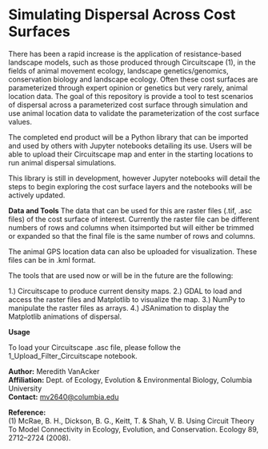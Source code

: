# Simulating Dispersal Across Cost Surfaces

There has been a rapid increase is the application of resistance-based landscape models, such as those produced through Circuitscape (1), in the fields of animal movement ecology, landscape genetics/genomics, conservation biology and landscape ecology. Often these cost surfaces are parameterized through expert opinion or genetics but very rarely, animal location data. The goal of this repository is provide a tool to test scenarios of dispersal across a parameterized cost surface through simulation  and use animal location data to validate the parameterization of the cost surface values. 

The completed end product will be a Python library that can be imported and used by others with Jupyter notebooks detailing its use. Users will be able to upload their Circuitscape map and enter in the starting locations to run animal dispersal simulations.

This library is still in development, however Jupyter notebooks will detail the steps to begin exploring the cost surface layers and the notebooks will be actively updated.


**Data and Tools**
The data that can be used for this are raster files (.tif, .asc files) of the cost surface of interest. Currently the raster file can be different numbers of rows and columns when itsimported but will either be trimmed or expanded so that the final file is the same number of rows and columns. 

The animal GPS location data can also be uploaded for visualization. These files can be in .kml format.

The tools that are used now or will be in the future are the following:

1.) Circuitscape to produce current density maps.
2.) GDAL to load and access the raster files and Matplotlib to visualize the map.
3.) NumPy to manipulate the raster files as arrays.
4.) JSAnimation to display the Matplotlib animations of dispersal.

**Usage** 

To load your Circuitscape .asc file, please follow the 1_Upload_Filter_Circuitscape notebook.


**Author:** Meredith VanAcker<br/>**Affiliation:** Dept. of Ecology, Evolution & Environmental Biology, Columbia University<br/>**Contact:**  mv2640@columbia.edu

**Reference:**  <br/>(1) McRae, B. H., Dickson, B. G., Keitt, T. & Shah, V. B. Using Circuit Theory To Model Connectivity in Ecology, Evolution, and Conservation. Ecology 89, 2712–2724 (2008).


